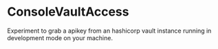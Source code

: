 # ConsoleVaultAccess
Experiment to grab a apikey from an hashicorp vault instance running in development mode on your machine.
